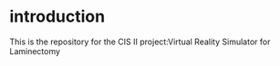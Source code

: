 # introduction
This is the repository for the CIS II project:Virtual Reality Simulator for Laminectomy


